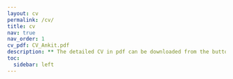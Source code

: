 ```yaml
---
layout: cv
permalink: /cv/
title: cv
nav: true
nav_order: 1
cv_pdf: CV_Ankit.pdf
description: ** The detailed CV in pdf can be downloaded from the button on the right ---> **
toc:
  sidebar: left
---
```

